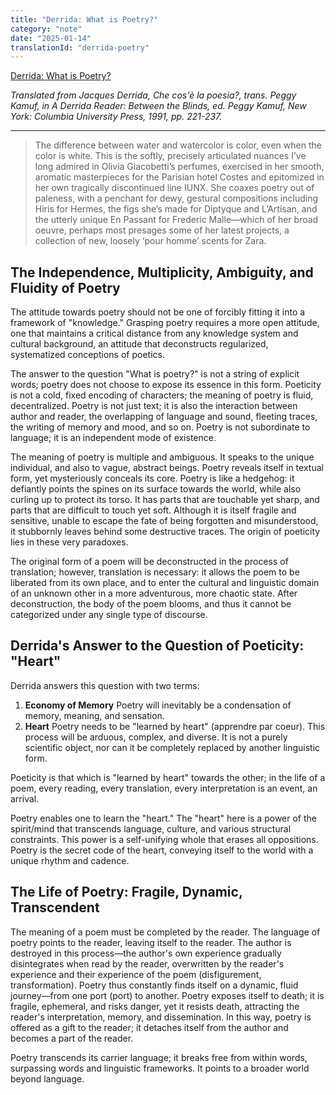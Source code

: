 ```yaml
---
title: "Derrida: What is Poetry?"
category: "note"
date: "2025-01-14"
translationId: "derrida-poetry"
---
```


[Derrida: What is Poetry?](https://ptext.nju.edu.cn/c4/82/c12242a246914/page.htm)

*Translated from Jacques Derrida, Che cos'è la poesia?, trans. Peggy Kamuf, in A Derrida Reader: Between the Blinds, ed. Peggy Kamuf, New York: Columbia University Press, 1991, pp. 221-237.*

---

> The difference between water and watercolor is color, even when the color is white. This is the softly, precisely articulated nuances I’ve long admired in Olivia Giacobetti’s perfumes, exercised in her smooth, aromatic masterpieces for the Parisian hotel Costes and epitomized in her own tragically discontinued line IUNX. She coaxes poetry out of paleness, with a penchant for dewy, gestural compositions including Hiris for Hermes, the figs she’s made for Diptyque and L’Artisan, and the utterly unique En Passant for Frederic Malle—which of her broad oeuvre, perhaps most presages some of her latest projects, a collection of new, loosely ‘pour homme’ scents for Zara. 

## The Independence, Multiplicity, Ambiguity, and Fluidity of Poetry

The attitude towards poetry should not be one of forcibly fitting it into a framework of "knowledge." Grasping poetry requires a more open attitude, one that maintains a critical distance from any knowledge system and cultural background, an attitude that deconstructs regularized, systematized conceptions of poetics.

The answer to the question "What is poetry?" is not a string of explicit words; poetry does not choose to expose its essence in this form. Poeticity is not a cold, fixed encoding of characters; the meaning of poetry is fluid, decentralized. Poetry is not just text; it is also the interaction between author and reader, the overlapping of language and sound, fleeting traces, the writing of memory and mood, and so on. Poetry is not subordinate to language; it is an independent mode of existence.

The meaning of poetry is multiple and ambiguous. It speaks to the unique individual, and also to vague, abstract beings. Poetry reveals itself in textual form, yet mysteriously conceals its core. Poetry is like a hedgehog: it defiantly points the spines on its surface towards the world, while also curling up to protect its torso. It has parts that are touchable yet sharp, and parts that are difficult to touch yet soft. Although it is itself fragile and sensitive, unable to escape the fate of being forgotten and misunderstood, it stubbornly leaves behind some destructive traces. The origin of poeticity lies in these very paradoxes.

The original form of a poem will be deconstructed in the process of translation; however, translation is necessary: it allows the poem to be liberated from its own place, and to enter the cultural and linguistic domain of an unknown other in a more adventurous, more chaotic state. After deconstruction, the body of the poem blooms, and thus it cannot be categorized under any single type of discourse.

## Derrida's Answer to the Question of Poeticity: "Heart"

Derrida answers this question with two terms:

1.  **Economy of Memory**
    Poetry will inevitably be a condensation of memory, meaning, and sensation.
2.  **Heart**
    Poetry needs to be "learned by heart" (apprendre par coeur). This process will be arduous, complex, and diverse. It is not a purely scientific object, nor can it be completely replaced by another linguistic form.

Poeticity is that which is "learned by heart" towards the other; in the life of a poem, every reading, every translation, every interpretation is an event, an arrival.

Poetry enables one to learn the "heart." The "heart" here is a power of the spirit/mind that transcends language, culture, and various structural constraints. This power is a self-unifying whole that erases all oppositions. Poetry is the secret code of the heart, conveying itself to the world with a unique rhythm and cadence.

## The Life of Poetry: Fragile, Dynamic, Transcendent

The meaning of a poem must be completed by the reader. The language of poetry points to the reader, leaving itself to the reader. The author is destroyed in this process—the author's own experience gradually disintegrates when read by the reader, overwritten by the reader's experience and their experience of the poem (disfigurement, transformation). Poetry thus constantly finds itself on a dynamic, fluid journey—from one port (port) to another. Poetry exposes itself to death; it is fragile, ephemeral, and risks danger, yet it resists death, attracting the reader's interpretation, memory, and dissemination. In this way, poetry is offered as a gift to the reader; it detaches itself from the author and becomes a part of the reader.

Poetry transcends its carrier language; it breaks free from within words, surpassing words and linguistic frameworks. It points to a broader world beyond language.
